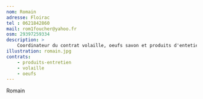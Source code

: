 ```yaml
---
nom: Romain
adresse: Floirac
tel : 0621842860
mail: rom1foucher@yahoo.fr
osm: 29397259334
description: >
    Coordinateur du contrat volaille, oeufs savon et produits d'entetien
illustration: romain.jpg
contrats:
    - produits-entretien
    - volaille
    - oeufs
---
```


Romain
